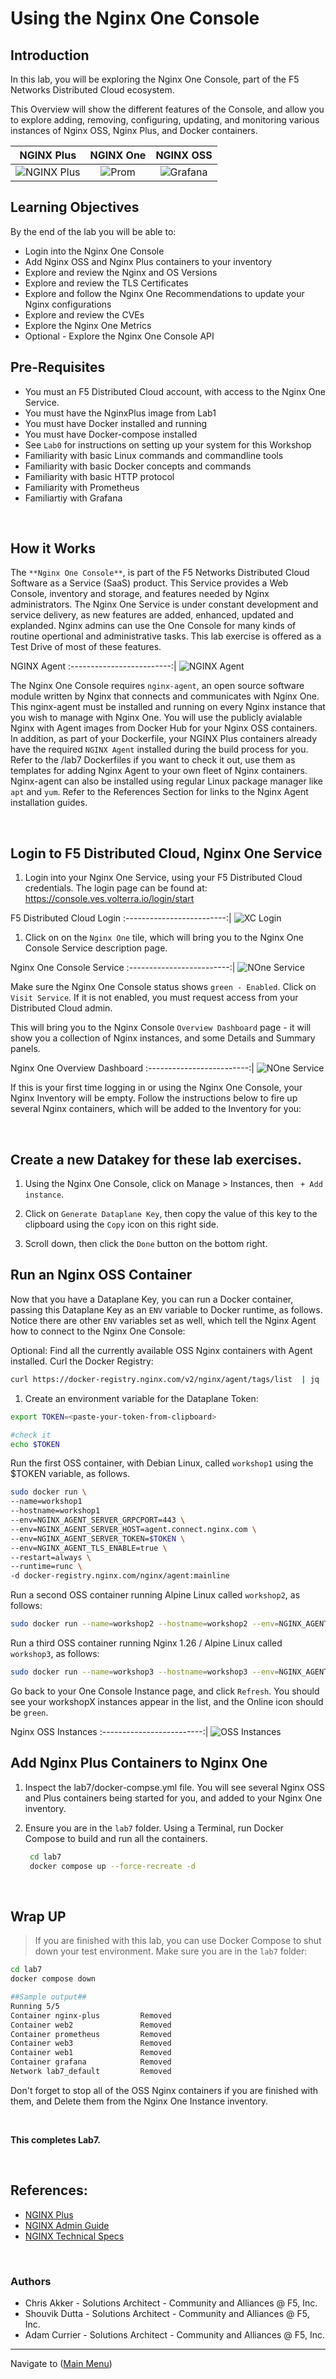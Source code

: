 # Using the Nginx One Console

## Introduction

In this lab, you will be exploring the Nginx One Console, part of the F5 Networks Distributed Cloud ecosystem.

This Overview will show the different features of the Console, and allow you to explore adding, removing, configuring, updating, and monitoring various instances of Nginx OSS, Nginx Plus, and Docker containers.

NGINX Plus | NGINX One| NGINX OSS
:-------------------------:|:-------------------------:|:-----:
![NGINX Plus](media/nginx-plus-icon.png)  |![Prom](media/nginx-one-icon.png) |![Grafana](media/nginx-icon.png)
  
## Learning Objectives

By the end of the lab you will be able to:

- Login into the Nginx One Console
- Add Nginx OSS and Nginx Plus containers to your inventory
- Explore and review the Nginx and OS Versions
- Explore and review the TLS Certificates
- Explore and follow the Nginx One Recommendations to update your Nginx configurations
- Explore and review the CVEs
- Explore the Nginx One Metrics
- Optional - Explore the Nginx One Console API

## Pre-Requisites

- You must an F5 Distributed Cloud account, with access to the Nginx One Service.
- You must have the NginxPlus image from Lab1
- You must have Docker installed and running
- You must have Docker-compose installed
- See `Lab0` for instructions on setting up your system for this Workshop
- Familiarity with basic Linux commands and commandline tools
- Familiarity with basic Docker concepts and commands
- Familiarity with basic HTTP protocol
- Familiarity with Prometheus
- Familiartiy with Grafana

<br/>

## How it Works

The `**Nginx One Console**`, is part of the F5 Networks Distributed Cloud Software as a Service (SaaS) product. This Service provides a Web Console, inventory and storage, and features needed by Nginx administrators.  The Nginx One Service is under constant development and service delivery, as new features are added, enhanced, updated and explanded.  Nginx admins can use the One Console for many kinds of routine opertional and administrative tasks.  This lab exercise is offered as a Test Drive of most of these features.

NGINX Agent
:-------------------------:|
![NGINX Agent](media/nginx-agent-icon.png) 

The Nginx One Console requires `nginx-agent`, an open source software module written by Nginx that connects and communicates with Nginx One.  This nginx-agent must be installed and running on every Nginx instance that you wish to manage with Nginx One.  You will use the publicly avialable Nginx with Agent images from Docker Hub for your Nginx OSS containers.  In addition, as part of your Dockerfile, your NGINX Plus containers already have the required `NGINX Agent` installed during the build process for you.  Refer to the /lab7 Dockerfiles if you want to check it out, use them as templates for adding Nginx Agent to your own fleet of Nginx containers.  Nginx-agent can also be installed using regular Linux package manager like `apt` and `yum`.  Refer to the References Section for links to the Nginx Agent installation guides.

<br/>

## Login to F5 Distributed Cloud, Nginx One Service

1. Login into your Nginx One Service, using your F5 Distributed Cloud credentials.  The login page can be found at: https://console.ves.volterra.io/login/start

F5 Distributed Cloud Login
:-------------------------:|
![XC Login](media/lab7_xc-login.png) 

1. Click on on the `Nginx One` tile, which will bring you to the Nginx One Console Service description page.  

Nginx One Console Service
:-------------------------:|
![NOne Service](media/lab7_none-service.png) 

Make sure the Nginx One Console status shows `green - Enabled`.  Click on `Visit Service`.  If it is not enabled, you must request access from your Distributed Cloud admin.
 
This will bring you to the Nginx Console `Overview Dashboard` page - it will show you a collection of Nginx instances, and some Details and Summary panels.

Nginx One Overview Dashboard
:-------------------------:|
![NOne Service](media/lab7_none-dashboard-overview.png) 

If this is your first time logging in or using the Nginx One Console, your Nginx Inventory will be empty.  Follow the instructions below to fire up several Nginx containers, which will be added to the Inventory for you:

<br/>

## Create a new Datakey for these lab exercises.

1. Using the Nginx One Console, click on Manage > Instances, then ` + Add instance`.

1. Click on `Generate Dataplane Key`, then copy the value of this key to the clipboard using the `Copy` icon on this right side.

1. Scroll down, then click the `Done` button on the bottom right.

## Run an Nginx OSS Container

Now that you have a Dataplane Key, you can run a Docker container, passing this Dataplane Key as an `ENV` variable to Docker runtime, as follows.  Notice there are other `ENV` variables set as well, which tell the Nginx Agent how to connect to the Nginx One Console:

Optional:  Find all the currently available OSS Nginx containers with Agent installed.  Curl the Docker Registry:

```bash
curl https://docker-registry.nginx.com/v2/nginx/agent/tags/list  | jq

```

1. Create an environment variable for the Dataplane Token:

```bash
export TOKEN=<paste-your-token-from-clipboard>

````

```bash
#check it
echo $TOKEN

```

Run the first OSS container, with Debian Linux, called `workshop1` using the $TOKEN variable, as follows.

```bash
sudo docker run \
--name=workshop1
--hostname=workshop1
--env=NGINX_AGENT_SERVER_GRPCPORT=443 \
--env=NGINX_AGENT_SERVER_HOST=agent.connect.nginx.com \
--env=NGINX_AGENT_SERVER_TOKEN=$TOKEN \
--env=NGINX_AGENT_TLS_ENABLE=true \
--restart=always \
--runtime=runc \
-d docker-registry.nginx.com/nginx/agent:mainline

```

Run a second OSS container running Alpine Linux called `workshop2`, as follows:

```bash
sudo docker run --name=workshop2 --hostname=workshop2 --env=NGINX_AGENT_SERVER_GRPCPORT=443 --env=NGINX_AGENT_SERVER_HOST=agent.connect.nginx.com --env=NGINX_AGENT_SERVER_TOKEN=$TOKEN --env=NGINX_AGENT_TLS_ENABLE=true --restart=always --runtime=runc -d docker-registry.nginx.com/nginx/agent:alpine

```

Run a third OSS container running Nginx 1.26 / Alpine Linux called `workshop3`, as follows:

```bash
sudo docker run --name=workshop3 --hostname=workshop3 --env=NGINX_AGENT_SERVER_GRPCPORT=443 --env=NGINX_AGENT_SERVER_HOST=agent.connect.nginx.com --env=NGINX_AGENT_SERVER_TOKEN=$TOKEN --env=NGINX_AGENT_TLS_ENABLE=true --restart=always --runtime=runc -d docker-registry.nginx.com/nginx/agent:1.26-alpine

```

Go back to your One Console Instance page, and click `Refresh`.  You should see your workshopX instances appear in the list, and the Online icon should be `green`.

Nginx OSS Instances
:-------------------------:|
![OSS Instances](media/lab7_none-oss-instances.png) 


## Add Nginx Plus Containers to Nginx One

1. Inspect the lab7/docker-compse.yml file.  You will see several Nginx OSS and Plus containers being started for you, and added to your Nginx One inventory.

1. Ensure you are in the `lab7` folder.  Using a Terminal, run Docker Compose to build and run all the containers.

    ```bash
     cd lab7
     docker compose up --force-recreate -d

    ```




<br/>

## Wrap UP

>If you are finished with this lab, you can use Docker Compose to shut down your test environment. Make sure you are in the `lab7` folder:

```bash
cd lab7
docker compose down

```

```bash
##Sample output##
Running 5/5
Container nginx-plus         Removed
Container web2               Removed
Container prometheus         Removed
Container web3               Removed
Container web1               Removed
Container grafana            Removed                            
Network lab7_default         Removed

```

Don't forget to stop all of the OSS Nginx containers if you are finished with them, and Delete them from the Nginx One Instance inventory.

<br/>

**This completes Lab7.**

<br/>

## References:

- [NGINX Plus](https://www.nginx.com/products/nginx/)
- [NGINX Admin Guide](https://docs.nginx.com/nginx/admin-guide/)
- [NGINX Technical Specs](https://docs.nginx.com/nginx/technical-specs/)

<br/>

### Authors

- Chris Akker - Solutions Architect - Community and Alliances @ F5, Inc.
- Shouvik Dutta - Solutions Architect - Community and Alliances @ F5, Inc.
- Adam Currier - Solutions Architect - Community and Alliances @ F5, Inc.

-------------

Navigate to ([Main Menu](../readme.md))
